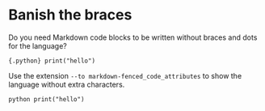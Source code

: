 ---
---
# Banish the braces

Do you need Markdown code blocks to be written without braces and dots for
the language?

`{.python} print("hello")`

Use the extension `--to markdown-fenced_code_attributes` to show the language
without extra characters.

`python print("hello")`
